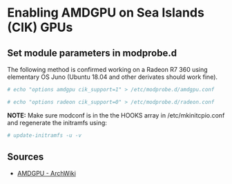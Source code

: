 # Enabling AMDGPU on Sea Islands (CIK) GPUs

## Set module parameters in modprobe.d

The following method is confirmed working on a Radeon R7 360 using elementary OS Juno (Ubuntu 18.04 and other derivates should work fine).

```sh
# echo "options amdgpu cik_support=1" > /etc/modprobe.d/amdgpu.conf
```

```sh
# echo "options radeon cik_support=0" > /etc/modprobe.d/radeon.conf
```

**NOTE:** Make sure modconf is in the the HOOKS array in /etc/mkinitcpio.conf and regenerate the initramfs using:

```sh
# update-initramfs -u -v
```

## Sources

- [AMDGPU - ArchWiki](https://wiki.archlinux.org/index.php/AMDGPU#Enable_Southern_Islands_(SI)_and_Sea_Islands_(CIK)_support)